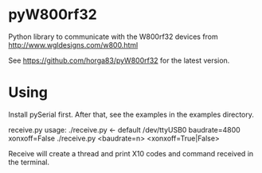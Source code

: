 # pyW800rf32
Python library to communicate with the W800rf32 devices from
http://www.wgldesigns.com/w800.html

See https://github.com/horga83/pyW800rf32 for the latest version.

Using
=====

Install pySerial first. After that, see the examples in the examples directory.

receive.py usage:
      ./receive.py  <- default /dev/ttyUSB0 baudrate=4800 xonxoff=False
      ./receive.py  <port> <baudrate=n> <xonxoff=True|False>

Receive will create a thread and print X10 codes and command received in the
terminal.